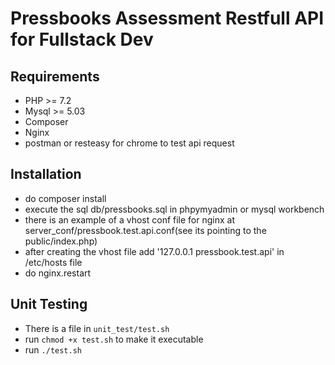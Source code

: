 # Pressbooks Assessment Restfull API for Fullstack Dev

## Requirements
- PHP >= 7.2 
- Mysql >= 5.03
- Composer
- Nginx
- postman or resteasy for chrome to test api request

## Installation
- do  composer install
- execute the sql db/pressbooks.sql in phpymyadmin or mysql workbench
- there is an example of a vhost conf file for nginx at server_conf/pressbook.test.api.conf(see its pointing to the public/index.php)
- after creating the vhost file add '127.0.0.1 pressbook.test.api' in /etc/hosts file
- do nginx.restart

## Unit Testing
- There is a file in `unit_test/test.sh`
- run ```chmod +x test.sh``` to make it executable 
- run ```./test.sh```